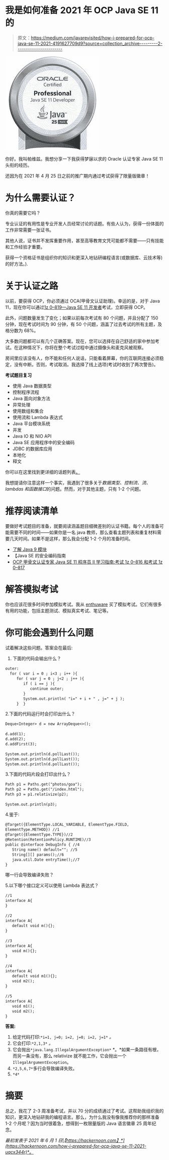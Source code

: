 # 我是如何准备 2021 年 OCP Java SE 11 的

> 原文：<https://medium.com/javarevisited/how-i-prepared-for-ocp-java-se-11-2021-4191627709d9?source=collection_archive---------2----------------------->

![](img/9c25298743a2508c35dfafd809541e62.png)

你好。我叫帕维兹。我想分享一下我获得梦寐以求的 Oracle 认证专家 Java SE 11 头衔的经历。

还因为在 2021 年 4 月 25 日之前的推广期内通过考试获得了限量版徽章！

# 为什么需要认证？

你真的需要它吗？

专业认证的有用性是专业开发人员经常讨论的话题。有些人认为，获得一份体面的工作非常需要一张证书。

其他人说，证书并不发挥重要作用，甚至高等教育文凭可能都不需要——只有技能和工作经验才重要。

获得一个资格证书是组织你的知识和更深入地钻研编程语言(或数据库、云技术等)的好方法。).

# 关于认证之路

以前，要获得 OCP，你必须通过 OCA(甲骨文认证助理)。幸运的是，对于 Java 11，现在你可以通过[1z 0–819—Java SE 11 开发者](https://education.oracle.com/java-se-11-developer/pexam_1Z0-819?ref=hackernoon.com)考试，立即获得 OCP。

此外，问题数量发生了变化；如果以前每次考试有 80 个问题，并且分配了 150 分钟，现在考试时间为 90 分钟，有 50 个问题，涵盖了过去考试的所有主题，及格分数为 68%。

大多数问题都可以有几个正确答案。现在，您可以选择在自己舒适的家中参加考试。在这种情况下，你将在整个考试过程中通过摄像头和麦克风被观察。

房间里应该没有人，你不能和任何人说话，只能看着屏幕，你的互联网连接必须稳定，没有中断。否则，考试取消。我选择了线上选项(考试时收到了两次警告)。

**考试题目复习**

*   使用 Java 数据类型
*   控制程序流程
*   Java 面向对象方法
*   异常处理
*   使用数组和集合
*   使用流和 Lambda 表达式
*   Java 平台模块系统
*   并发
*   Java IO 和 NIO API
*   Java SE 应用程序中的安全编码
*   JDBC 的数据库应用
*   本地化
*   释文

你可以在这里找到更详细的话题列表[。](https://education.oracle.com/java-se-11-developer/pexam_1Z0-819?ref=hackernoon.com)

我想提请你注意这样一个事实，我遇到了很多关于*数据类型、控制流、流、lambdas 和函数接口*的问题。然而，对于其他主题，只有 1-2 个问题。

# 推荐阅读清单

要做好考试题目的准备，就要阅读涵盖题目细微差别的认证书籍。每个人的准备可能需要不同的时间——如果你是一名 java 教师，那么查看主题列表和重复材料需要几天时间。如果不是这样，那么我会分配 1-2 个月的准备时间。

*   [了解 Java 9 模块](https://www.oracle.com/corporate/features/understanding-java-9-modules.html?ref=hackernoon.com)
*   【Java SE 的安全编码指南
*   [OCP 甲骨文认证专家 Java SE 11 程序员 II 学习指南:考试 1z 0–816 和考试 1z 0–817](https://www.wiley.com/en-us/OCP+Oracle+Certified+Professional+Java+SE+11+Programmer+II+Study+Guide%3A+Exam+1Z0+816+and+Exam+1Z0+817-p-9781119617624?ref=hackernoon.com)

# 解答模拟考试

你也应该花很多时间参加模拟考试。我从 [enthuware](https://enthuware.com/java-certification-mock-exams/oracle-certified-professional/ocp-java-11-exam-1z0-819?ref=hackernoon.com) 买了模拟考试。它们有很多有用的功能，包括主题测试、模拟真实考试、笔记等。

# 你可能会遇到什么问题

试着解决这些问题。答案会在最后:

1.  下面的代码会输出什么？

```
outer:
  for ( var i = 0 ; i<3 ; i++ ){
     for ( var j = 0 ; j<2 ; j++ ){
        if ( i == j ){
           continue outer;
        }
        System.out.println( "i=" + i + " , j=" + j );
     }  }
```

2.下面的代码运行时会打印出什么？

```
Deque<Integer> d = new ArrayDeque<>();

d.add(1);
d.add(2);
d.addFirst(3);

System.out.println(d.pollLast());
System.out.println(d.pollLast());
System.out.println(d.pollLast());
```

3.下面的代码片段会打印出什么？

```
Path p1 = Paths.get("photos/goa"); 
Path p2 = Paths.get("/index.html");
Path p3 = p1.relativize(p2);

System.out.println(p3); 
```

4.鉴于:

```
@Target({ElementType.LOCAL_VARIABLE, ElementType.FIELD, ElementType.METHOD}) //1
@Target({ElementType.TYPE})//2
@Retention(RetentionPolicy.RUNTIME)//3
public @interface DebugInfo { //4
   String name() default=""; //5
   String[][] params();//6
   java.util.Date entryTime();//7
}
```

哪一行会导致编译失败？

5.以下哪个接口定义可以使用 Lambda 表达式？

```
//1
interface A{
}

//2
interface A{
   default void m(){};
}

//3
interface A{
   void m(){};
}

//4
interface A{
   default void m1(){};
   void m2();
}

//5
interface A{
   void m1();
   void m2();
}
```

**答案:**

1.  给定代码打印:`*i=1, j=0; i=2, j=0; i=2, j=1*` *。*
2.  它会打印:`*2,1,3*` *。*
3.  它会抛出`*java.lang.IllegalArgumentException*` *。*如果一条路径有根，而另一条没有，那么 relativize 就不能工作，它会抛出一个`IllegalArgumentException`。
4.  `*2,5,6,7*`多行会导致编译失败。
5.  `*4*`

# 摘要

总之，我花了 2-3 周准备考试，并以 70 分的成绩通过了考试。这帮助我组织我的知识，更深入地钻研我的编程语言。那么，为什么我没有像我推荐你的那样准备 1-2 个月呢？因为当时很着急，想得到一枚限量版的 Java 语言徽章 25 周年纪念。

*最初发表于 2021 年 6 月 1 日*[*【https://hackernoon.com】*](https://hackernoon.com/how-i-prepared-for-ocp-java-se-11-2021-uqcx344r)*。*